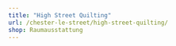 ```yaml
---
title: "High Street Quilting"
url: /chester-le-street/high-street-quilting/
shop: Raumausstattung
---
```

